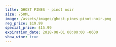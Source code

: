 ```yaml
---
title: GHOST PINES - pinot noir
size: 750ML
image: /assets/images/ghost-pines-pinot-noir.png
reg_price: $19.99
special_price: $15.99
expiration_date: 2018-08-01 00:00:00 -0600
show_wine: true
---
```


